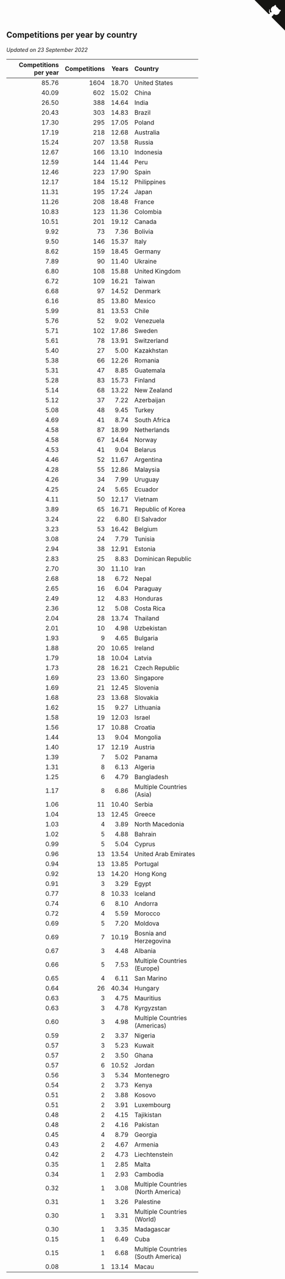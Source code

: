 ## Competitions per year by country

*Updated on 23 September 2022*

| Competitions per year | Competitions | Years | Country |
| ---: | ---: | ---: | :--- |
| 85.76 | 1604 | 18.70 | United States |
| 40.09 | 602 | 15.02 | China |
| 26.50 | 388 | 14.64 | India |
| 20.43 | 303 | 14.83 | Brazil |
| 17.30 | 295 | 17.05 | Poland |
| 17.19 | 218 | 12.68 | Australia |
| 15.24 | 207 | 13.58 | Russia |
| 12.67 | 166 | 13.10 | Indonesia |
| 12.59 | 144 | 11.44 | Peru |
| 12.46 | 223 | 17.90 | Spain |
| 12.17 | 184 | 15.12 | Philippines |
| 11.31 | 195 | 17.24 | Japan |
| 11.26 | 208 | 18.48 | France |
| 10.83 | 123 | 11.36 | Colombia |
| 10.51 | 201 | 19.12 | Canada |
| 9.92 | 73 | 7.36 | Bolivia |
| 9.50 | 146 | 15.37 | Italy |
| 8.62 | 159 | 18.45 | Germany |
| 7.89 | 90 | 11.40 | Ukraine |
| 6.80 | 108 | 15.88 | United Kingdom |
| 6.72 | 109 | 16.21 | Taiwan |
| 6.68 | 97 | 14.52 | Denmark |
| 6.16 | 85 | 13.80 | Mexico |
| 5.99 | 81 | 13.53 | Chile |
| 5.76 | 52 | 9.02 | Venezuela |
| 5.71 | 102 | 17.86 | Sweden |
| 5.61 | 78 | 13.91 | Switzerland |
| 5.40 | 27 | 5.00 | Kazakhstan |
| 5.38 | 66 | 12.26 | Romania |
| 5.31 | 47 | 8.85 | Guatemala |
| 5.28 | 83 | 15.73 | Finland |
| 5.14 | 68 | 13.22 | New Zealand |
| 5.12 | 37 | 7.22 | Azerbaijan |
| 5.08 | 48 | 9.45 | Turkey |
| 4.69 | 41 | 8.74 | South Africa |
| 4.58 | 87 | 18.99 | Netherlands |
| 4.58 | 67 | 14.64 | Norway |
| 4.53 | 41 | 9.04 | Belarus |
| 4.46 | 52 | 11.67 | Argentina |
| 4.28 | 55 | 12.86 | Malaysia |
| 4.26 | 34 | 7.99 | Uruguay |
| 4.25 | 24 | 5.65 | Ecuador |
| 4.11 | 50 | 12.17 | Vietnam |
| 3.89 | 65 | 16.71 | Republic of Korea |
| 3.24 | 22 | 6.80 | El Salvador |
| 3.23 | 53 | 16.42 | Belgium |
| 3.08 | 24 | 7.79 | Tunisia |
| 2.94 | 38 | 12.91 | Estonia |
| 2.83 | 25 | 8.83 | Dominican Republic |
| 2.70 | 30 | 11.10 | Iran |
| 2.68 | 18 | 6.72 | Nepal |
| 2.65 | 16 | 6.04 | Paraguay |
| 2.49 | 12 | 4.83 | Honduras |
| 2.36 | 12 | 5.08 | Costa Rica |
| 2.04 | 28 | 13.74 | Thailand |
| 2.01 | 10 | 4.98 | Uzbekistan |
| 1.93 | 9 | 4.65 | Bulgaria |
| 1.88 | 20 | 10.65 | Ireland |
| 1.79 | 18 | 10.04 | Latvia |
| 1.73 | 28 | 16.21 | Czech Republic |
| 1.69 | 23 | 13.60 | Singapore |
| 1.69 | 21 | 12.45 | Slovenia |
| 1.68 | 23 | 13.68 | Slovakia |
| 1.62 | 15 | 9.27 | Lithuania |
| 1.58 | 19 | 12.03 | Israel |
| 1.56 | 17 | 10.88 | Croatia |
| 1.44 | 13 | 9.04 | Mongolia |
| 1.40 | 17 | 12.19 | Austria |
| 1.39 | 7 | 5.02 | Panama |
| 1.31 | 8 | 6.13 | Algeria |
| 1.25 | 6 | 4.79 | Bangladesh |
| 1.17 | 8 | 6.86 | Multiple Countries (Asia) |
| 1.06 | 11 | 10.40 | Serbia |
| 1.04 | 13 | 12.45 | Greece |
| 1.03 | 4 | 3.89 | North Macedonia |
| 1.02 | 5 | 4.88 | Bahrain |
| 0.99 | 5 | 5.04 | Cyprus |
| 0.96 | 13 | 13.54 | United Arab Emirates |
| 0.94 | 13 | 13.85 | Portugal |
| 0.92 | 13 | 14.20 | Hong Kong |
| 0.91 | 3 | 3.29 | Egypt |
| 0.77 | 8 | 10.33 | Iceland |
| 0.74 | 6 | 8.10 | Andorra |
| 0.72 | 4 | 5.59 | Morocco |
| 0.69 | 5 | 7.20 | Moldova |
| 0.69 | 7 | 10.19 | Bosnia and Herzegovina |
| 0.67 | 3 | 4.48 | Albania |
| 0.66 | 5 | 7.53 | Multiple Countries (Europe) |
| 0.65 | 4 | 6.11 | San Marino |
| 0.64 | 26 | 40.34 | Hungary |
| 0.63 | 3 | 4.75 | Mauritius |
| 0.63 | 3 | 4.78 | Kyrgyzstan |
| 0.60 | 3 | 4.98 | Multiple Countries (Americas) |
| 0.59 | 2 | 3.37 | Nigeria |
| 0.57 | 3 | 5.23 | Kuwait |
| 0.57 | 2 | 3.50 | Ghana |
| 0.57 | 6 | 10.52 | Jordan |
| 0.56 | 3 | 5.34 | Montenegro |
| 0.54 | 2 | 3.73 | Kenya |
| 0.51 | 2 | 3.88 | Kosovo |
| 0.51 | 2 | 3.91 | Luxembourg |
| 0.48 | 2 | 4.15 | Tajikistan |
| 0.48 | 2 | 4.16 | Pakistan |
| 0.45 | 4 | 8.79 | Georgia |
| 0.43 | 2 | 4.67 | Armenia |
| 0.42 | 2 | 4.73 | Liechtenstein |
| 0.35 | 1 | 2.85 | Malta |
| 0.34 | 1 | 2.93 | Cambodia |
| 0.32 | 1 | 3.08 | Multiple Countries (North America) |
| 0.31 | 1 | 3.26 | Palestine |
| 0.30 | 1 | 3.31 | Multiple Countries (World) |
| 0.30 | 1 | 3.35 | Madagascar |
| 0.15 | 1 | 6.49 | Cuba |
| 0.15 | 1 | 6.68 | Multiple Countries (South America) |
| 0.08 | 1 | 13.14 | Macau |


<a href="https://github.com/jonatanklosko/wca_statistics" class="github-corner" aria-label="View source on Github"><svg width="80" height="80" viewBox="0 0 250 250" style="fill:#151513; color:#fff; position: absolute; top: 0; border: 0; right: 0;" aria-hidden="true"><path d="M0,0 L115,115 L130,115 L142,142 L250,250 L250,0 Z"></path><path d="M128.3,109.0 C113.8,99.7 119.0,89.6 119.0,89.6 C122.0,82.7 120.5,78.6 120.5,78.6 C119.2,72.0 123.4,76.3 123.4,76.3 C127.3,80.9 125.5,87.3 125.5,87.3 C122.9,97.6 130.6,101.9 134.4,103.2" fill="currentColor" style="transform-origin: 130px 106px;" class="octo-arm"></path><path d="M115.0,115.0 C114.9,115.1 118.7,116.5 119.8,115.4 L133.7,101.6 C136.9,99.2 139.9,98.4 142.2,98.6 C133.8,88.0 127.5,74.4 143.8,58.0 C148.5,53.4 154.0,51.2 159.7,51.0 C160.3,49.4 163.2,43.6 171.4,40.1 C171.4,40.1 176.1,42.5 178.8,56.2 C183.1,58.6 187.2,61.8 190.9,65.4 C194.5,69.0 197.7,73.2 200.1,77.6 C213.8,80.2 216.3,84.9 216.3,84.9 C212.7,93.1 206.9,96.0 205.4,96.6 C205.1,102.4 203.0,107.8 198.3,112.5 C181.9,128.9 168.3,122.5 157.7,114.1 C157.9,116.9 156.7,120.9 152.7,124.9 L141.0,136.5 C139.8,137.7 141.6,141.9 141.8,141.8 Z" fill="currentColor" class="octo-body"></path></svg></a><style>.github-corner:hover .octo-arm{animation:octocat-wave 560ms ease-in-out}@keyframes octocat-wave{0%,100%{transform:rotate(0)}20%,60%{transform:rotate(-25deg)}40%,80%{transform:rotate(10deg)}}@media (max-width:500px){.github-corner:hover .octo-arm{animation:none}.github-corner .octo-arm{animation:octocat-wave 560ms ease-in-out}}</style>
